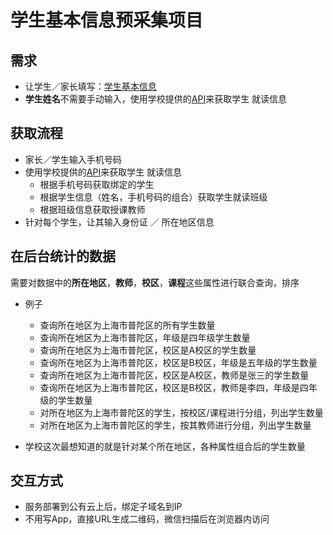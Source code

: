 # 学生基本信息预采集项目

## 需求
* 让学生／家长填写：[学生基本信息](../student/basic-info.md)
* **学生姓名**不需要手动输入，使用学校提供的[API](https://github.com/shchnmz/zb/tree/master/api#api%E6%96%87%E6%A1%A3)来获取学生
就读信息

## 获取流程
* 家长／学生输入手机号码
* 使用学校提供的[API](https://github.com/shchnmz/zb/tree/master/api#api%E6%96%87%E6%A1%A3)来获取学生
就读信息
  * 根据手机号码获取绑定的学生
  * 根据学生信息（姓名，手机号码的组合）获取学生就读班级
  * 根据班级信息获取授课教师
* 针对每个学生，让其输入身份证 ／ 所在地区信息

## 在后台统计的数据

   需要对数据中的**所在地区**，**教师**，**校区**，**课程**这些属性进行联合查询，排序
  * 例子
     * 查询所在地区为上海市普陀区的所有学生数量
     * 查询所在地区为上海市普陀区，年级是四年级学生数量
     * 查询所在地区为上海市普陀区，校区是A校区的学生数量
     * 查询所在地区为上海市普陀区，校区是B校区，年级是五年级的学生数量
     * 查询所在地区为上海市普陀区，校区是A校区，教师是张三的学生数量
     * 查询所在地区为上海市普陀区，校区是B校区，教师是李四，年级是四年级的学生数量
     * 对所在地区为上海市普陀区的学生，按校区/课程进行分组，列出学生数量
     * 对所在地区为上海市普陀区的学生，按其教师进行分组，列出学生数量

  * 学校这次最想知道的就是针对某个所在地区，各种属性组合后的学生数量

## 交互方式
* 服务部署到公有云上后，绑定子域名到IP
* 不用写App，直接URL生成二维码，微信扫描后在浏览器内访问
